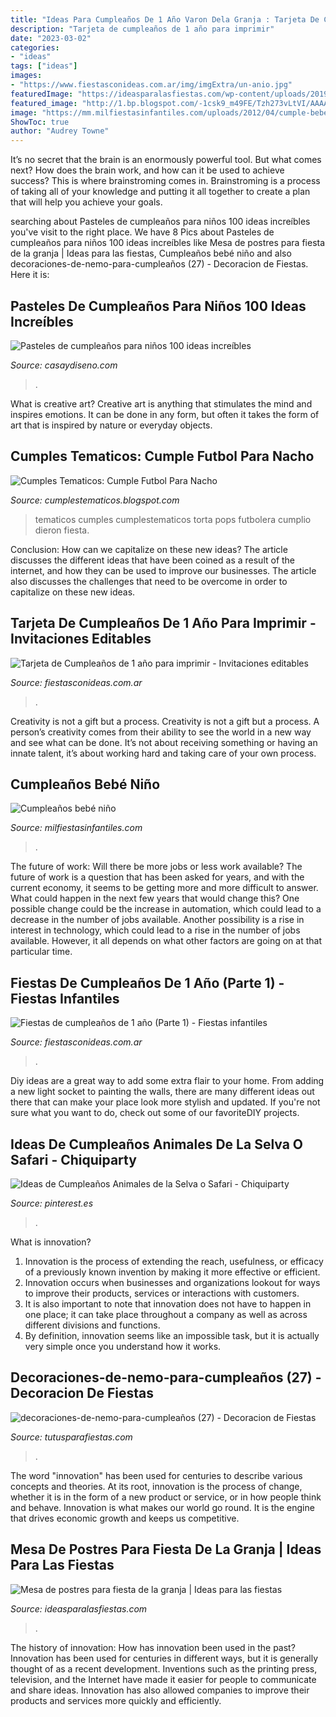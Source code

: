 ```yaml
---
title: "Ideas Para Cumpleaños De 1 Año Varon Dela Granja : Tarjeta De Cumpleaños De 1 Año Para Imprimir"
description: "Tarjeta de cumpleaños de 1 año para imprimir"
date: "2023-03-02"
categories:
- "ideas"
tags: ["ideas"]
images:
- "https://www.fiestasconideas.com.ar/img/imgExtra/un-anio.jpg"
featuredImage: "https://ideasparalasfiestas.com/wp-content/uploads/2019/10/mesa-de-postres-para-fiesta-de-la-granja-6.jpg"
featured_image: "http://1.bp.blogspot.com/-1csk9_m49FE/Tzh273vLtVI/AAAAAAAACI8/kgNhoTkIAsc/s1600/Futbol%2BNacho%2B002.JPG"
image: "https://mm.milfiestasinfantiles.com/uploads/2012/04/cumple-bebe-nino-tarta.jpg"
ShowToc: true
author: "Audrey Towne"
---
```



It’s no secret that the brain is an enormously powerful tool. But what comes next? How does the brain work, and how can it be used to achieve success? This is where brainstroming comes in. Brainstroming is a process of taking all of your knowledge and putting it all together to create a plan that will help you achieve your goals.

	

		
searching about Pasteles de cumpleaños para niños 100 ideas increíbles you've visit to the right place. We have 8 Pics about Pasteles de cumpleaños para niños 100 ideas increíbles like Mesa de postres para fiesta de la granja | Ideas para las fiestas, Cumpleaños bebé niño and also decoraciones-de-nemo-para-cumpleaños (27) - Decoracion de Fiestas. Here it is:
		
    
## Pasteles De Cumpleaños Para Niños 100 Ideas Increíbles

<img loading=lazy src="https://casaydiseno.com/wp-content/uploads/2015/03/animales-selva-flores-recetas.jpg" onerror="this.onerror=null;this.src='https://tse3.mm.bing.net/th?id=OIP.AOmK8vxgWyQlVZ47bVGlDAHaHc&amp;pid=15.1';" alt="Pasteles de cumpleaños para niños 100 ideas increíbles">

_Source: casaydiseno.com_

>. 

	

What is creative art?
Creative art is anything that stimulates the mind and inspires emotions. It can be done in any form, but often it takes the form of art that is inspired by nature or everyday objects.

    
## Cumples Tematicos: Cumple Futbol Para Nacho

<img loading=lazy src="http://1.bp.blogspot.com/-1csk9_m49FE/Tzh273vLtVI/AAAAAAAACI8/kgNhoTkIAsc/s1600/Futbol%2BNacho%2B002.JPG" onerror="this.onerror=null;this.src='https://tse4.mm.bing.net/th?id=OIP.GkWYYhGYDT2qvroMLXHvmgHaFj&amp;pid=15.1';" alt="Cumples Tematicos: Cumple Futbol Para Nacho">

_Source: cumplestematicos.blogspot.com_

>tematicos cumples cumplestematicos torta pops futbolera cumplio dieron fiesta. 

	

Conclusion: How can we capitalize on these new ideas?
The article discusses the different ideas that have been coined as a result of the internet, and how they can be used to improve our businesses. The article also discusses the challenges that need to be overcome in order to capitalize on these new ideas.

    
## Tarjeta De Cumpleaños De 1 Año Para Imprimir - Invitaciones Editables

<img loading=lazy src="https://www.fiestasconideas.com.ar/img/imgExtra/un-anio.jpg" onerror="this.onerror=null;this.src='https://tse1.mm.bing.net/th?id=OIP.wZsVgyYQbqLJNoH-6ON-UQAAAA&amp;pid=15.1';" alt="Tarjeta de Cumpleaños de 1 año para imprimir - Invitaciones editables">

_Source: fiestasconideas.com.ar_

>. 

	

Creativity is not a gift but a process.
Creativity is not a gift but a process. A person’s creativity comes from their ability to see the world in a new way and see what can be done. It’s not about receiving something or having an innate talent, it’s about working hard and taking care of your own process.

    
## Cumpleaños Bebé Niño

<img loading=lazy src="https://mm.milfiestasinfantiles.com/uploads/2012/04/cumple-bebe-nino-tarta.jpg" onerror="this.onerror=null;this.src='https://tse2.mm.bing.net/th?id=OIP.mQT9jJevGayM9EpHDI8InQAAAA&amp;pid=15.1';" alt="Cumpleaños bebé niño">

_Source: milfiestasinfantiles.com_

>. 

	

The future of work: Will there be more jobs or less work available?
The future of work is a question that has been asked for years, and with the current economy, it seems to be getting more and more difficult to answer. What could happen in the next few years that would change this? One possible change could be the increase in automation, which could lead to a decrease in the number of jobs available. Another possibility is a rise in interest in technology, which could lead to a rise in the number of jobs available. However, it all depends on what other factors are going on at that particular time.

    
## Fiestas De Cumpleaños De 1 Año (Parte 1) - Fiestas Infantiles

<img loading=lazy src="https://www.fiestasconideas.com.ar/img/imgExtra/cumple-1-anio.jpg" onerror="this.onerror=null;this.src='https://tse3.mm.bing.net/th?id=OIP.CPgEud2NDyOrdRhpsu0cygAAAA&amp;pid=15.1';" alt="Fiestas de cumpleaños de 1 año (Parte 1) - Fiestas infantiles">

_Source: fiestasconideas.com.ar_

>. 

	

Diy ideas are a great way to add some extra flair to your home. From adding a new light socket to painting the walls, there are many different ideas out there that can make your place look more stylish and updated. If you're not sure what you want to do, check out some of our favoriteDIY projects.

    
## Ideas De Cumpleaños Animales De La Selva O Safari - Chiquiparty

<img loading=lazy src="https://i.pinimg.com/originals/80/a7/40/80a740f7f69cc7bbd2f833ee303246dd.jpg" onerror="this.onerror=null;this.src='https://tse2.mm.bing.net/th?id=OIP.QqTXQ1tIdqg7UhxXdRGipwHaEK&amp;pid=15.1';" alt="Ideas de Cumpleaños Animales de la Selva o Safari - Chiquiparty">

_Source: pinterest.es_

>. 

	

What is innovation?
1. Innovation is the process of extending the reach, usefulness, or efficacy of a previously known invention by making it more effective or efficient.
2. Innovation occurs when businesses and organizations lookout for ways to improve their products, services or interactions with customers.
3. It is also important to note that innovation does not have to happen in one place; it can take place throughout a company as well as across different divisions and functions.
4. By definition, innovation seems like an impossible task, but it is actually very simple once you understand how it works.

    
## Decoraciones-de-nemo-para-cumpleaños (27) - Decoracion De Fiestas

<img loading=lazy src="https://tutusparafiestas.com/wp-content/uploads/2017/07/decoraciones-de-nemo-para-cumpleaños-27.jpg" onerror="this.onerror=null;this.src='https://tse2.mm.bing.net/th?id=OIP.SYT8aI1taT16LMDOVjYr3AHaFj&amp;pid=15.1';" alt="decoraciones-de-nemo-para-cumpleaños (27) - Decoracion de Fiestas">

_Source: tutusparafiestas.com_

>. 

	

The word "innovation" has been used for centuries to describe various concepts and theories. At its root, innovation is the process of change, whether it is in the form of a new product or service, or in how people think and behave. Innovation is what makes our world go round. It is the engine that drives economic growth and keeps us competitive.

    
## Mesa De Postres Para Fiesta De La Granja | Ideas Para Las Fiestas

<img loading=lazy src="https://ideasparalasfiestas.com/wp-content/uploads/2019/10/mesa-de-postres-para-fiesta-de-la-granja-6.jpg" onerror="this.onerror=null;this.src='https://tse4.mm.bing.net/th?id=OIP.FWt9DqFZe7QM1D8KWA_6JAHaJ4&amp;pid=15.1';" alt="Mesa de postres para fiesta de la granja | Ideas para las fiestas">

_Source: ideasparalasfiestas.com_

>. 

	

The history of innovation: How has innovation been used in the past?
Innovation has been used for centuries in different ways, but it is generally thought of as a recent development. Inventions such as the printing press, television, and the Internet have made it easier for people to communicate and share ideas. Innovation has also allowed companies to improve their products and services more quickly and efficiently.

